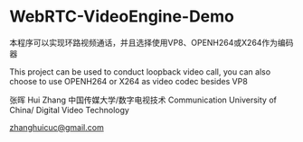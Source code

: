 # WebRTC-VideoEngine-Demo
本程序可以实现环路视频通话，并且选择使用VP8、OPENH264或X264作为编码器

This project can be used to conduct loopback video call, you can also choose to use OPENH264 or X264 as video codec besides VP8

张晖
Hui Zhang
中国传媒大学/数字电视技术
Communication University of China/ Digital Video Technology

zhanghuicuc@gmail.com
